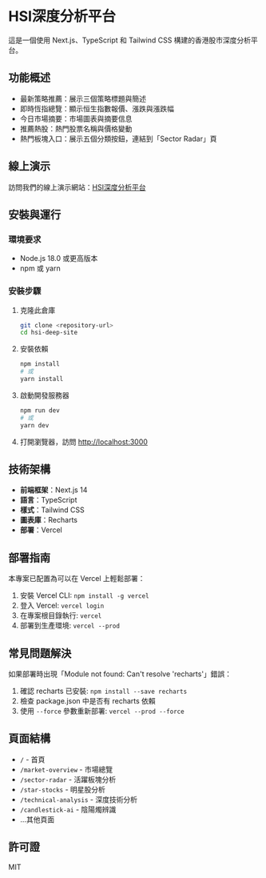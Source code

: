 # HSI深度分析平台

這是一個使用 Next.js、TypeScript 和 Tailwind CSS 構建的香港股市深度分析平台。

## 功能概述

- 最新策略推薦：展示三個策略標題與簡述
- 即時恆指總覽：顯示恒生指數報價、漲跌與漲跌幅
- 今日市場摘要：市場圖表與摘要信息
- 推薦熱股：熱門股票名稱與價格變動
- 熱門板塊入口：展示五個分類按鈕，連結到「Sector Radar」頁

## 線上演示

訪問我們的線上演示網站：[HSI深度分析平台](https://hsi-deep-site-cscopub9d-ambers-projects-242e116b.vercel.app)

## 安裝與運行

### 環境要求

- Node.js 18.0 或更高版本
- npm 或 yarn

### 安裝步驟

1. 克隆此倉庫

   ```bash
   git clone <repository-url>
   cd hsi-deep-site
   ```

2. 安裝依賴

   ```bash
   npm install
   # 或
   yarn install
   ```

3. 啟動開發服務器

   ```bash
   npm run dev
   # 或
   yarn dev
   ```

4. 打開瀏覽器，訪問 [http://localhost:3000](http://localhost:3000)

## 技術架構

- **前端框架**：Next.js 14
- **語言**：TypeScript
- **樣式**：Tailwind CSS
- **圖表庫**：Recharts
- **部署**：Vercel

## 部署指南

本專案已配置為可以在 Vercel 上輕鬆部署：

1. 安裝 Vercel CLI: `npm install -g vercel`
2. 登入 Vercel: `vercel login`
3. 在專案根目錄執行: `vercel`
4. 部署到生產環境: `vercel --prod`

## 常見問題解決

如果部署時出現「Module not found: Can't resolve 'recharts'」錯誤：
1. 確認 recharts 已安裝: `npm install --save recharts`
2. 檢查 package.json 中是否有 recharts 依賴
3. 使用 `--force` 參數重新部署: `vercel --prod --force`

## 頁面結構

- `/` - 首頁
- `/market-overview` - 市場總覽
- `/sector-radar` - 活躍板塊分析
- `/star-stocks` - 明星股分析
- `/technical-analysis` - 深度技術分析
- `/candlestick-ai` - 陰陽燭辨識
- ...其他頁面

## 許可證

MIT
